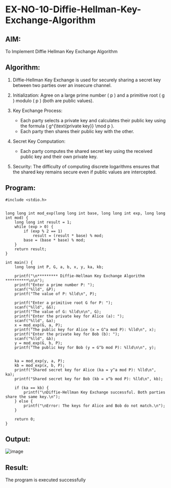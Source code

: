 # EX-NO-10-Diffie-Hellman-Key-Exchange-Algorithm

## AIM:
To Implement Diffie Hellman Key Exchange Algorithm 

## Algorithm:

1. Diffie-Hellman Key Exchange is used for securely sharing a secret key between two parties over an insecure channel.

2. Initialization: Agree on a large prime number \( p \) and a primitive root \( g \) modulo \( p \) (both are public values).

3. Key Exchange Process: 
   - Each party selects a private key and calculates their public key using the formula \( g^{\text{private key}} \mod p \).
   - Each party then shares their public key with the other.

4. Secret Key Computation: 
   - Each party computes the shared secret key using the received public key and their own private key.

5. Security: The difficulty of computing discrete logarithms ensures that the shared key remains secure even if public values are intercepted.

## Program:

```
#include <stdio.h>


long long int mod_exp(long long int base, long long int exp, long long int mod) {
    long long int result = 1;
    while (exp > 0) {
        if (exp % 2 == 1)
            result = (result * base) % mod;
        base = (base * base) % mod;
    }
    return result;
}

int main() {
    long long int P, G, a, b, x, y, ka, kb;

    printf("\n********* Diffie-Hellman Key Exchange Algorithm **********\n\n");
    printf("Enter a prime number P: ");
    scanf("%lld", &P); 
    printf("The value of P: %lld\n", P);

    printf("Enter a primitive root G for P: ");
    scanf("%lld", &G); 
    printf("The value of G: %lld\n\n", G);
    printf("Enter the private key for Alice (a): ");
    scanf("%lld", &a);
    x = mod_exp(G, a, P); 
    printf("The public key for Alice (x = G^a mod P): %lld\n", x);
    printf("Enter the private key for Bob (b): ");
    scanf("%lld", &b);
    y = mod_exp(G, b, P);
    printf("The public key for Bob (y = G^b mod P): %lld\n\n", y);

   
    ka = mod_exp(y, a, P); 
    kb = mod_exp(x, b, P); 
    printf("Shared secret key for Alice (ka = y^a mod P): %lld\n", ka);
    printf("Shared secret key for Bob (kb = x^b mod P): %lld\n", kb);

    if (ka == kb) {
        printf("\nDiffie-Hellman Key Exchange successful. Both parties share the same key.\n");
    } else {
        printf("\nError: The keys for Alice and Bob do not match.\n");
    }

    return 0;
}
```

## Output:

![image](https://github.com/user-attachments/assets/56648475-426f-4841-bd7d-970bbb47c6bc)


## Result:
  The program is executed successfully

